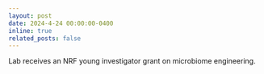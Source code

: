 ```yaml
---
layout: post
date: 2024-4-24 00:00:00-0400
inline: true
related_posts: false
---
```


Lab receives an NRF young investigator grant on microbiome engineering.
